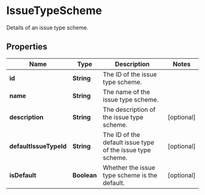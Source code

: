

# IssueTypeScheme

Details of an issue type scheme.

## Properties

| Name | Type | Description | Notes |
|------------ | ------------- | ------------- | -------------|
|**id** | **String** | The ID of the issue type scheme. |  |
|**name** | **String** | The name of the issue type scheme. |  |
|**description** | **String** | The description of the issue type scheme. |  [optional] |
|**defaultIssueTypeId** | **String** | The ID of the default issue type of the issue type scheme. |  [optional] |
|**isDefault** | **Boolean** | Whether the issue type scheme is the default. |  [optional] |



